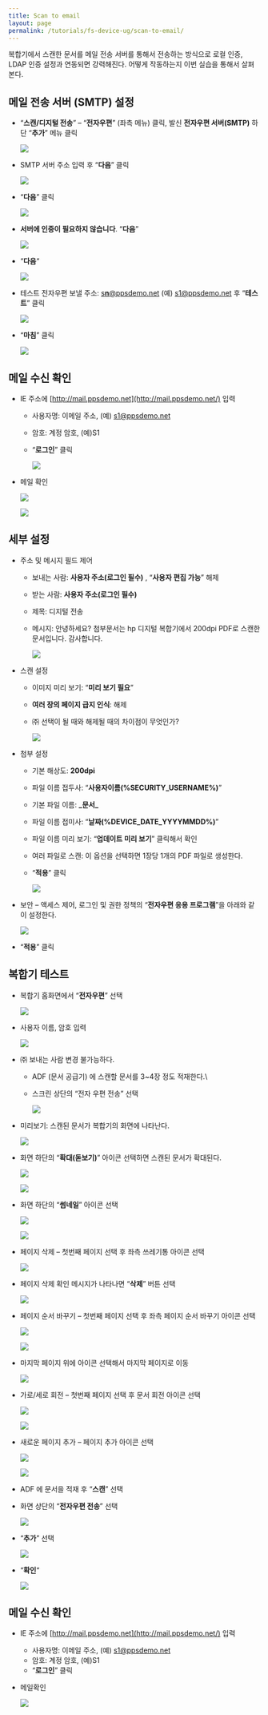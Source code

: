 ```yaml
---
title: Scan to email
layout: page
permalink: /tutorials/fs-device-ug/scan-to-email/
---
```

복합기에서 스캔한 문서를 메일 전송 서버를 통해서 전송하는 방식으로 로컬 인증, LDAP 인증 설정과 연동되면 강력해진다. 어떻게 작동하는지 이번 실습을 통해서 살펴 본다.

## <span id="__SMTP">메일 전송 서버 (SMTP) 설정</span>

  * “**스캔/디지털 전송**” &#8211; &#8220;**전자우편**&#8221; (좌측 메뉴) 클릭, 발신 **전자우편 서버(SMTP)** 하단 “**추가**” 메뉴 클릭

	![](http://soonmo.github.io/images/1.png)

  * SMTP 서버 주소 입력 후 &#8220;**다음**&#8221; 클릭

	![](http://soonmo.github.io/images/2.png)

  * &#8220;**다음**&#8221; 클릭

	![](http://soonmo.github.io/images/3-(1).png)

  * **서버에 인증이 필요하지 않습니다**. “**다음**”

	![](http://soonmo.github.io/images/4.png)

  * &#8220;**다음**&#8220;

	![](http://soonmo.github.io/images/5.png)

  * 테스트 전자우편 보낼 주소: [s**n**@ppsdemo.net](mailto:sn@ppsdemo.net) (예) <s1@ppsdemo.net> 후 “**테스트**” 클릭

	![](http://soonmo.github.io/images/6.png)

  * &#8220;**마침**&#8221; 클릭

	![](http://soonmo.github.io/images/7.png)

## <span id="i">메일 수신 확인</span>

  * IE 주소에 [http://mail.ppsdemo.net](http://mail.ppsdemo.net/) 입력 
      * 사용자명: 이메일 주소, (예) <s1@ppsdemo.net>
      * 암호: 계정 암호, (예)S1
      * “**로그인**” 클릭

		![](http://soonmo.github.io/images/8.png)

  * 메일 확인

	![](http://soonmo.github.io/images/9-(1).png)

	![](http://soonmo.github.io/images/9-1.png)

## <span id="i-2">세부 설정</span>

  * 주소 및 메시지 필드 제어 
      * 보내는 사람: **사용자 주소(로그인 필수)** , “**사용자 편집 가능**” 해제
      * 받는 사람: **사용자 주소(로그인 필수)**
      * 제목: 디지털 전송
      * 메시지: 안녕하세요? 첨부문서는 hp 디지털 복합기에서 200dpi PDF로 스캔한 문서입니다. 감사합니다.

		![](http://soonmo.github.io/images/11.png)

  * 스캔 설정 
      * 이미지 미리 보기: “**미리 보기 필요**”
      * **여러 장의 페이지 급지 인식**: 해제
      * ㈜ 선택이 될 때와 해제될 때의 차이점이 무엇인가?

		![](http://soonmo.github.io/images/12.png)

  * 첨부 설정 
      * 기본 해상도: **200dpi**
      * 파일 이름 접두사: “**사용자이름(%SECURITY_USERNAME%)**”
      * 기본 파일 이름: **\_문서\_**
      * 파일 이름 접미사: “**날짜(%DEVICE\_DATE\_YYYYMMDD%)**”
      * 파일 이름 미리 보기: “**업데이트 미리 보기**” 클릭해서 확인
      * 여러 파일로 스캔: 이 옵션을 선택하면 1장당 1개의 PDF 파일로 생성한다.
      * &#8220;**적용**&#8221; 클릭

		![](http://soonmo.github.io/images/13.png)

  * 보안 – 액세스 제어, 로그인 및 권한 정책의 “**전자우편 응용 프로그램**”을 아래와 같이 설정한다.

	![](http://soonmo.github.io/images/14.png)

  * &#8220;**적용**&#8221; 클릭

## <span id="i-3">복합기 테스트</span>

  * 복합기 홈화면에서 “**전자우편**” 선택

	![](http://soonmo.github.io/images/15.png)

  * 사용자 이름, 암호 입력

	![](http://soonmo.github.io/images/16.png)

  * ㈜ 보내는 사람 변경 불가능하다. 
      * ADF (문서 공급기) 에 스캔할 문서를 3~4장 정도 적재한다.\
      * 스크린 상단의 “전자 우편 전송” 선택

		![](http://soonmo.github.io/images/17.png)

  * 미리보기: 스캔된 문서가 복합기의 화면에 나타난다.

	![](http://soonmo.github.io/images/18.png)

  * 화면 하단의 “**확대(돋보기)**” 아이콘 선택하면 스캔된 문서가 확대된다.

	![](http://soonmo.github.io/images/magnifier.png)

	![](http://soonmo.github.io/images/19.png)

  * 화면 하단의 “**썸네일**” 아이콘 선택

	![](http://soonmo.github.io/images/thumbnail.png)

	![](http://soonmo.github.io/images/20.png)

  * 페이지 삭제 &#8211; 첫번째 페이지 선택 후 좌측 쓰레기통 아이콘 선택

	![](http://soonmo.github.io/images/delete.png)

  * 페이지 삭제 확인 메시지가 나타나면 “**삭제**” 버튼 선택

	![](http://soonmo.github.io/images/21.png)

  * 페이지 순서 바꾸기 – 첫번째 페이지 선택 후 좌측 페이지 순서 바꾸기 아이콘 선택

	![](http://soonmo.github.io/images/22.png)

	![](http://soonmo.github.io/images/recorder.png)

  * 마지막 페이지 위에 아이콘 선택해서 마지막 페이지로 이동

	![](http://soonmo.github.io/images/22.png)

  * 가로/세로 회전 – 첫번째 페이지 선택 후 문서 회전 아이콘 선택

	![](http://soonmo.github.io/images/rotate.png)

	![](http://soonmo.github.io/images/23.png)

  * 새로운 페이지 추가 – 페이지 추가 아이콘 선택

	![](http://soonmo.github.io/images/add_page.png)

	![](http://soonmo.github.io/images/24.png)

  * ADF 에 문서을 적재 후 “**스캔**” 선택
  * 화면 상단의 “**전자우편 전송**” 선택

	![](http://soonmo.github.io/images/email_app.png)

  * &#8220;**추가**&#8221; 선택

	![](http://soonmo.github.io/images/26.png)

  * &#8220;**확인**&#8220;

	![](http://soonmo.github.io/images/27.png)

## <span id="i-4">메일 수신 확인</span>

  * IE 주소에 [http://mail.ppsdemo.net](http://mail.ppsdemo.net/) 입력 
      * 사용자명: 이메일 주소, (예) <s1@ppsdemo.net>
      * 암호: 계정 암호, (예)S1
      * “**로그인**” 클릭
  * 메일확인

	![](http://soonmo.github.io/images/29.png)